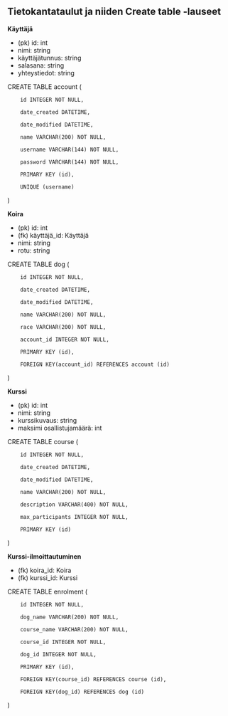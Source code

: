 ## Tietokantataulut ja niiden Create table -lauseet

**Käyttäjä**
* (pk) id: int
* nimi: string
* käyttäjätunnus: string
* salasana: string
* yhteystiedot: string

CREATE TABLE account (

        id INTEGER NOT NULL,

        date_created DATETIME,

        date_modified DATETIME,

        name VARCHAR(200) NOT NULL,

        username VARCHAR(144) NOT NULL,

        password VARCHAR(144) NOT NULL,

        PRIMARY KEY (id),

        UNIQUE (username)

)


**Koira**
* (pk) id: int
* (fk) käyttäjä_id: Käyttäjä
* nimi: string
* rotu: string

CREATE TABLE dog (

        id INTEGER NOT NULL,

        date_created DATETIME,

        date_modified DATETIME,

        name VARCHAR(200) NOT NULL,

        race VARCHAR(200) NOT NULL,

        account_id INTEGER NOT NULL,

        PRIMARY KEY (id),

        FOREIGN KEY(account_id) REFERENCES account (id)

)

**Kurssi**
* (pk) id: int
* nimi: string
* kurssikuvaus: string
* maksimi osallistujamäärä: int

CREATE TABLE course (

        id INTEGER NOT NULL,

        date_created DATETIME,

        date_modified DATETIME,

        name VARCHAR(200) NOT NULL,

        description VARCHAR(400) NOT NULL,

        max_participants INTEGER NOT NULL,

        PRIMARY KEY (id)

)


**Kurssi-ilmoittautuminen**
* (fk) koira_id: Koira
* (fk) kurssi_id: Kurssi

CREATE TABLE enrolment (

        id INTEGER NOT NULL,

        dog_name VARCHAR(200) NOT NULL,

        course_name VARCHAR(200) NOT NULL,

        course_id INTEGER NOT NULL,

        dog_id INTEGER NOT NULL,

        PRIMARY KEY (id),

        FOREIGN KEY(course_id) REFERENCES course (id),

        FOREIGN KEY(dog_id) REFERENCES dog (id)

)
